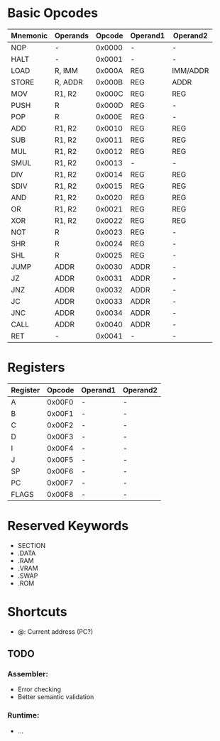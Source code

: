 # Basic Opcodes

| Mnemonic | Operands     | Opcode | Operand1 | Operand2 |
|----------|--------------|--------|----------|----------|
| NOP      | -            | 0x0000 | -        | -        |
| HALT     | -            | 0x0001 | -        | -        |
| LOAD     | R, IMM       | 0x000A | REG      | IMM/ADDR |
| STORE    | R, ADDR      | 0x000B | REG      | ADDR     |
| MOV      | R1, R2       | 0x000C | REG      | REG      |
| PUSH     | R            | 0x000D | REG      | -        |
| POP      | R            | 0x000E | REG      | -        |
| ADD      | R1, R2       | 0x0010 | REG      | REG      |
| SUB      | R1, R2       | 0x0011 | REG      | REG      |
| MUL      | R1, R2       | 0x0012 | REG      | REG      |
| SMUL     | R1, R2       | 0x0013 | -        | -        |
| DIV      | R1, R2       | 0x0014 | REG      | REG      |
| SDIV     | R1, R2       | 0x0015 | REG      | REG      |
| AND      | R1, R2       | 0x0020 | REG      | REG      |
| OR       | R1, R2       | 0x0021 | REG      | REG      |
| XOR      | R1, R2       | 0x0022 | REG      | REG      |
| NOT      | R            | 0x0023 | REG      | -        |
| SHR      | R            | 0x0024 | REG      | -        |
| SHL      | R            | 0x0025 | REG      | -        |
| JUMP     | ADDR         | 0x0030 | ADDR     | -        |
| JZ       | ADDR         | 0x0031 | ADDR     | -        |
| JNZ      | ADDR         | 0x0032 | ADDR     | -        |
| JC       | ADDR         | 0x0033 | ADDR     | -        |
| JNC      | ADDR         | 0x0034 | ADDR     | -        |
| CALL     | ADDR         | 0x0040 | ADDR     | -        |
| RET      | -            | 0x0041 | -        | -        |

# Registers

| Register | Opcode | Operand1 | Operand2 |
|----------|--------|----------|----------|
| A        | 0x00F0 | -        | -        |
| B        | 0x00F1 | -        | -        |
| C        | 0x00F2 | -        | -        |
| D        | 0x00F3 | -        | -        |
| I        | 0x00F4 | -        | -        |
| J        | 0x00F5 | -        | -        |
| SP       | 0x00F6 | -        | -        |
| PC       | 0x00F7 | -        | -        |
| FLAGS    | 0x00F8 | -        | -        |

# Reserved Keywords

- SECTION
- .DATA
- .RAM
- .VRAM
- .SWAP
- .ROM

# Shortcuts

- @: Current address (PC?)

## TODO

### Assembler:
- Error checking
- Better semantic validation

### Runtime:
- ...


